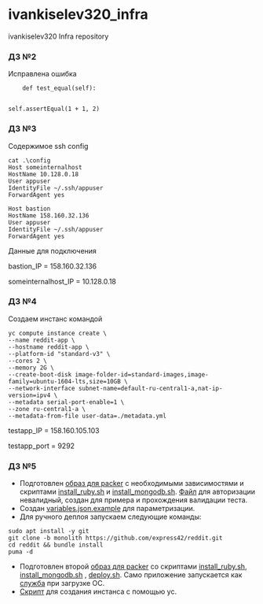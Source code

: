 # ivankiselev320_infra

ivankiselev320 Infra repository

### ДЗ №2

Исправлена ошибка

```
    def test_equal(self):


self.assertEqual(1 + 1, 2)
```

### ДЗ №3

Содержимое ssh config

```
cat .\config
Host someinternalhost
HostName 10.128.0.18
User appuser
IdentityFile ~/.ssh/appuser
ForwardAgent yes

Host bastion
HostName 158.160.32.136
User appuser
IdentityFile ~/.ssh/appuser
ForwardAgent yes
```

Данные для подключения

bastion_IP = 158.160.32.136

someinternalhost_IP = 10.128.0.18

### ДЗ №4

Создаем инстанс командой

```
yc compute instance create \
--name reddit-app \
--hostname reddit-app \
--platform-id "standard-v3" \
--cores 2 \
--memory 2G \
--create-boot-disk image-folder-id=standard-images,image-family=ubuntu-1604-lts,size=10GB \
--network-interface subnet-name=default-ru-central1-a,nat-ip-version=ipv4 \
--metadata serial-port-enable=1 \
--zone ru-central1-a \
--metadata-from-file user-data=./metadata.yml
```

testapp_IP = 158.160.105.103

testapp_port = 9292

### ДЗ №5

- Подготовлен [образ для packer](/packer/ubuntu16.json) с необходимыми зависимостями и
  скриптами [install_ruby.sh](/packer/scripts/install_ruby.sh)
  и [install_mongodb.sh](/packer/scripts/install_mongodb.sh). [Файл](/packer/service-account-key.json.example) для
  авторизации невалидный, создан для примера и прохождения валидации теста.
- Создан [variables.json.example](/packer/variables.json.example) для параметризации.
- Для ручного деплоя запускаем следующие команды:

```
sudo apt install -y git
git clone -b monolith https://github.com/express42/reddit.git
cd reddit && bundle install
puma -d
```

- Подготовлен второй [образ для packer](/packer/immutable.json) со
  скриптами [install_ruby.sh](/packer/scripts/install_ruby.sh), [install_mongodb.sh](/packer/scripts/install_mongodb.sh)
  , [deploy.sh](/packer/scripts/deploy.sh). Само приложение запускается как [служба](/packer/files/reddit.service) при
  загрузке ОС.
- [Скрипт](/config-scripts/create-reddit-vm.sh) для создания инстанса с помощью yc.
